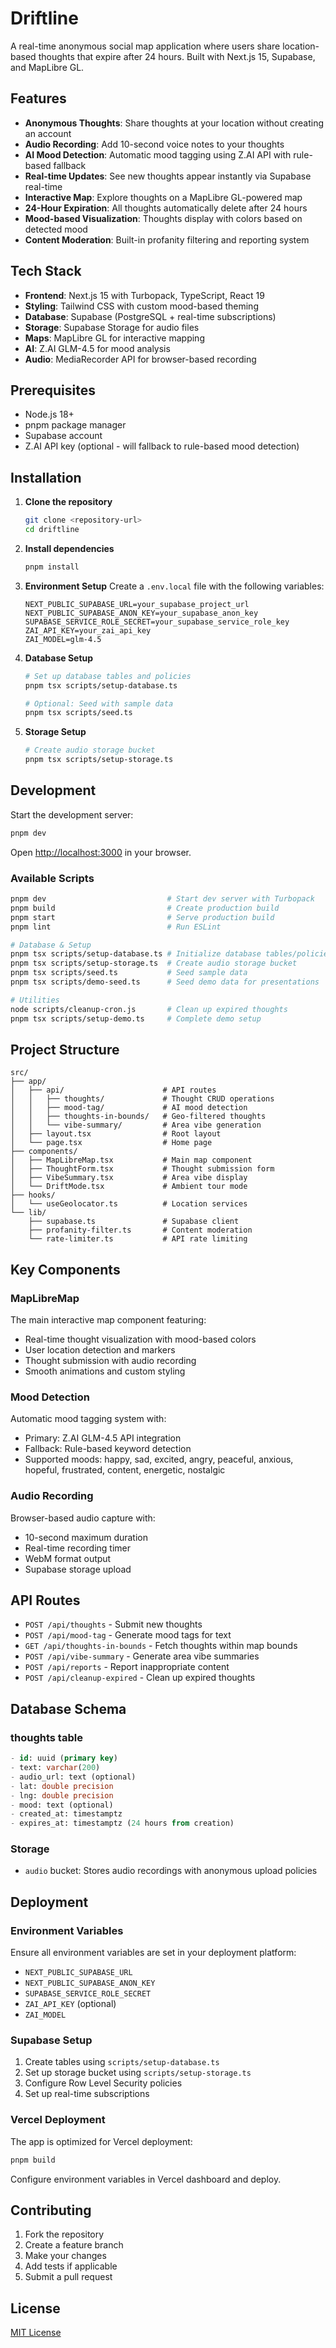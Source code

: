 # Driftline

A real-time anonymous social map application where users share location-based thoughts that expire after 24 hours. Built with Next.js 15, Supabase, and MapLibre GL.

## Features

- **Anonymous Thoughts**: Share thoughts at your location without creating an account
- **Audio Recording**: Add 10-second voice notes to your thoughts
- **AI Mood Detection**: Automatic mood tagging using Z.AI API with rule-based fallback
- **Real-time Updates**: See new thoughts appear instantly via Supabase real-time
- **Interactive Map**: Explore thoughts on a MapLibre GL-powered map
- **24-Hour Expiration**: All thoughts automatically delete after 24 hours
- **Mood-based Visualization**: Thoughts display with colors based on detected mood
- **Content Moderation**: Built-in profanity filtering and reporting system

## Tech Stack

- **Frontend**: Next.js 15 with Turbopack, TypeScript, React 19
- **Styling**: Tailwind CSS with custom mood-based theming
- **Database**: Supabase (PostgreSQL + real-time subscriptions)
- **Storage**: Supabase Storage for audio files
- **Maps**: MapLibre GL for interactive mapping
- **AI**: Z.AI GLM-4.5 for mood analysis
- **Audio**: MediaRecorder API for browser-based recording

## Prerequisites

- Node.js 18+ 
- pnpm package manager
- Supabase account
- Z.AI API key (optional - will fallback to rule-based mood detection)

## Installation

1. **Clone the repository**
   ```bash
   git clone <repository-url>
   cd driftline
   ```

2. **Install dependencies**
   ```bash
   pnpm install
   ```

3. **Environment Setup**
   Create a `.env.local` file with the following variables:
   ```env
   NEXT_PUBLIC_SUPABASE_URL=your_supabase_project_url
   NEXT_PUBLIC_SUPABASE_ANON_KEY=your_supabase_anon_key
   SUPABASE_SERVICE_ROLE_SECRET=your_supabase_service_role_key
   ZAI_API_KEY=your_zai_api_key
   ZAI_MODEL=glm-4.5
   ```

4. **Database Setup**
   ```bash
   # Set up database tables and policies
   pnpm tsx scripts/setup-database.ts
   
   # Optional: Seed with sample data
   pnpm tsx scripts/seed.ts
   ```

5. **Storage Setup**
   ```bash
   # Create audio storage bucket
   pnpm tsx scripts/setup-storage.ts
   ```
   
   

## Development

Start the development server:

```bash
pnpm dev
```

Open [http://localhost:3000](http://localhost:3000) in your browser.

### Available Scripts

```bash
pnpm dev                           # Start dev server with Turbopack
pnpm build                         # Create production build  
pnpm start                         # Serve production build
pnpm lint                          # Run ESLint

# Database & Setup
pnpm tsx scripts/setup-database.ts # Initialize database tables/policies
pnpm tsx scripts/setup-storage.ts  # Create audio storage bucket
pnpm tsx scripts/seed.ts           # Seed sample data
pnpm tsx scripts/demo-seed.ts      # Seed demo data for presentations

# Utilities
node scripts/cleanup-cron.js       # Clean up expired thoughts
pnpm tsx scripts/setup-demo.ts     # Complete demo setup
```

## Project Structure

```
src/
├── app/
│   ├── api/                      # API routes
│   │   ├── thoughts/             # Thought CRUD operations
│   │   ├── mood-tag/             # AI mood detection
│   │   ├── thoughts-in-bounds/   # Geo-filtered thoughts
│   │   └── vibe-summary/         # Area vibe generation
│   ├── layout.tsx                # Root layout
│   └── page.tsx                  # Home page
├── components/
│   ├── MapLibreMap.tsx           # Main map component
│   ├── ThoughtForm.tsx           # Thought submission form
│   ├── VibeSummary.tsx           # Area vibe display
│   └── DriftMode.tsx             # Ambient tour mode
├── hooks/
│   └── useGeolocator.ts          # Location services
└── lib/
    ├── supabase.ts               # Supabase client
    ├── profanity-filter.ts       # Content moderation
    └── rate-limiter.ts           # API rate limiting
```

## Key Components

### MapLibreMap
The main interactive map component featuring:
- Real-time thought visualization with mood-based colors
- User location detection and markers
- Thought submission with audio recording
- Smooth animations and custom styling

### Mood Detection
Automatic mood tagging system with:
- Primary: Z.AI GLM-4.5 API integration
- Fallback: Rule-based keyword detection
- Supported moods: happy, sad, excited, angry, peaceful, anxious, hopeful, frustrated, content, energetic, nostalgic

### Audio Recording
Browser-based audio capture with:
- 10-second maximum duration
- Real-time recording timer
- WebM format output
- Supabase storage upload

## API Routes

- `POST /api/thoughts` - Submit new thoughts
- `POST /api/mood-tag` - Generate mood tags for text
- `GET /api/thoughts-in-bounds` - Fetch thoughts within map bounds
- `POST /api/vibe-summary` - Generate area vibe summaries
- `POST /api/reports` - Report inappropriate content
- `POST /api/cleanup-expired` - Clean up expired thoughts

## Database Schema

### thoughts table
```sql
- id: uuid (primary key)
- text: varchar(200) 
- audio_url: text (optional)
- lat: double precision
- lng: double precision  
- mood: text (optional)
- created_at: timestamptz
- expires_at: timestamptz (24 hours from creation)
```

### Storage
- `audio` bucket: Stores audio recordings with anonymous upload policies

## Deployment

### Environment Variables
Ensure all environment variables are set in your deployment platform:
- `NEXT_PUBLIC_SUPABASE_URL`
- `NEXT_PUBLIC_SUPABASE_ANON_KEY` 
- `SUPABASE_SERVICE_ROLE_SECRET`
- `ZAI_API_KEY` (optional)
- `ZAI_MODEL`

### Supabase Setup
1. Create tables using `scripts/setup-database.ts`
2. Set up storage bucket using `scripts/setup-storage.ts`
3. Configure Row Level Security policies
4. Set up real-time subscriptions

### Vercel Deployment
The app is optimized for Vercel deployment:

```bash
pnpm build
```

Configure environment variables in Vercel dashboard and deploy.

## Contributing

1. Fork the repository
2. Create a feature branch
3. Make your changes
4. Add tests if applicable
5. Submit a pull request

## License

[MIT License](LICENSE)
